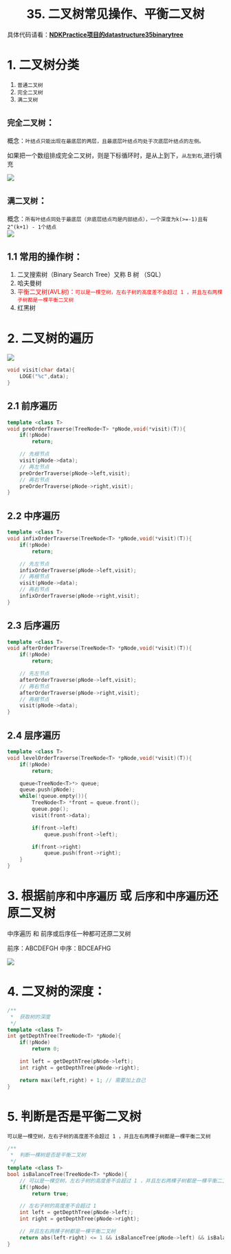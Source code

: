 # <center>35. 二叉树常见操作、平衡二叉树<center>

具体代码请看：**[NDKPractice项目的datastructure35binarytree](https://github.com/EastUp/NDKPractice/tree/master/datastructure35binarytree)**



# 1. 二叉树分类

1. `普通二叉树`
2. `完全二叉树`
3. `满二叉树`

## `完全二叉树`：
概念：`叶结点只能出现在最底层的两层，且最底层叶结点均处于次底层叶结点的左侧。`

如果把一个数组排成完全二叉树，则是下标循环时，是从上到下，`从左到右`,进行填充
  
![](../images/35.完全二叉树.png)

## `满二叉树`：
概念：`所有叶结点同处于最底层（非底层结点均是内部结点），一个深度为k(>=-1)且有2^(k+1) - 1个结点`  
![](../images/35.满二叉树.png)

## 1.1 常用的操作树：

1. 二叉搜索树（Binary Search Tree）又称 B 树 （SQL）
2. 哈夫曼树
3. <font color = red>平衡二叉树(AVL树)：`可以是一棵空树，左右子树的高度差不会超过 1 ，并且左右两棵子树都是一棵平衡二叉树`</font>
4. 红黑树





# 2. 二叉树的遍历

![](../images/35.二叉树遍历.png)

```c++
void visit(char data){
    LOGE("%c",data);
}
```

## 2.1 前序遍历

```c++
template <class T>
void preOrderTraverse(TreeNode<T> *pNode,void(*visit)(T)){
    if(!pNode)
        return;

    // 先根节点
    visit(pNode->data);
    // 再左节点
    preOrderTraverse(pNode->left,visit);
    // 再右节点
    preOrderTraverse(pNode->right,visit);
}
```
## 2.2 中序遍历

```c++
template <class T>
void infixOrderTraverse(TreeNode<T> *pNode,void(*visit)(T)){
    if(!pNode)
        return;

    // 先左节点
    infixOrderTraverse(pNode->left,visit);
    // 再根节点
    visit(pNode->data);
    // 再右节点
    infixOrderTraverse(pNode->right,visit);
}
```

## 2.3 后序遍历

```c++
template <class T>
void afterOrderTraverse(TreeNode<T> *pNode,void(*visit)(T)){
    if(!pNode)
        return;

    // 先左节点
    afterOrderTraverse(pNode->left,visit);
    // 再右节点
    afterOrderTraverse(pNode->right,visit);
    // 再根节点
    visit(pNode->data);
}
```

## 2.4 层序遍历

```c++
template <class T>
void levelOrderTraverse(TreeNode<T> *pNode,void(*visit)(T)){
    if(!pNode)
        return;

    queue<TreeNode<T>*> queue;
    queue.push(pNode);
    while(!queue.empty()){
        TreeNode<T> *front = queue.front();
        queue.pop();
        visit(front->data);

        if(front->left)
            queue.push(front->left);

        if(front->right)
            queue.push(front->right);
    }
}
```


# 3. 根据`前序和中序遍历` 或 `后序和中序遍历`还原二叉树

中序遍历 和 前序或后序任一种都可还原二叉树

前序：ABCDEFGH
中序：BDCEAFHG

![](../images/35.前序和中序遍历还原二叉树.png)

# 4. 二叉树的深度：

```c++
/**
 *  获取树的深度
 */
template <class T>
int getDepthTree(TreeNode<T> *pNode){
    if(!pNode)
        return 0;

    int left = getDepthTree(pNode->left);
    int right = getDepthTree(pNode->right);

    return max(left,right) + 1; // 需要加上自己
}
```

# 5. 判断是否是平衡二叉树
`可以是一棵空树，左右子树的高度差不会超过 1 ，并且左右两棵子树都是一棵平衡二叉树`


```c++
/**
 *  判断一棵树是否是平衡二叉树
 */
template <class T>
bool isBalanceTree(TreeNode<T> *pNode){
    // 可以是一棵空树，左右子树的高度差不会超过 1 ，并且左右两棵子树都是一棵平衡二叉树
    if(!pNode)
        return true;

    // 左右子树的高度差不会超过 1
    int left = getDepthTree(pNode->left);
    int right = getDepthTree(pNode->right);

    // 并且左右两棵子树都是一棵平衡二叉树
    return abs(left-right) <= 1 && isBalanceTree(pNode->left) && isBalanceTree(pNode->right);
}
```



















